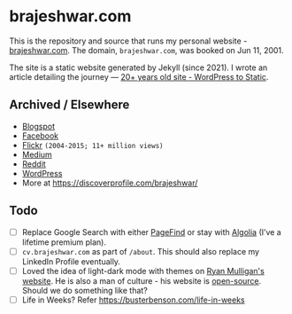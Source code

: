# brajeshwar.com

This is the repository and source that runs my personal website - [brajeshwar.com](https://brajeshwar.com). The domain, `brajeshwar.com`, was booked on Jun 11, 2001.

The site is a static website generated by Jekyll (since 2021). I wrote an article detailing the journey — [20+ years old site - WordPress to Static](https://brajeshwar.com/2021/brajeshwar.com-2021/).

## Archived / Elsewhere

- [Blogspot](http://brajeshwar.blogspot.com)
- [Facebook](https://www.facebook.com/brajeshwar/)
- [Flickr](https://www.flickr.com/photos/brajeshwar/) `(2004-2015; 11+ million views)`
- [Medium](https://medium.com/@brajeshwar)
- [Reddit](https://www.reddit.com/user/Brajeshwar/)
- [WordPress](https://profiles.wordpress.org/brajeshwar/)
- More at https://discoverprofile.com/brajeshwar/

## Todo

- [ ] Replace Google Search with either [PageFind](https://pagefind.app) or stay with [Algolia](https://www.algolia.com) (I’ve a lifetime premium plan).
- [ ] `cv.brajeshwar.com` as part of `/about`. This should also replace my LinkedIn Profile eventually.
- [ ] Loved the idea of light-dark mode with themes on [Ryan Mulligan's website](https://ryanmulligan.dev). He is also a man of culture - his website is [open-source](https://github.com/hexagoncircle/ryan-mulligan-dev).  Should we do something like that?
- [ ] Life in Weeks? Refer https://busterbenson.com/life-in-weeks
